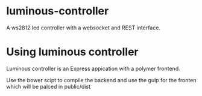 # luminous-controller

A ws2812 led controller with a websocket and REST interface. 

# Using luminous controller 

Luminous controller is an Express appication with a polymer frontend. 

Use the bower scipt to compile the backend and use the gulp for the fronten which will be palced in public/dist


